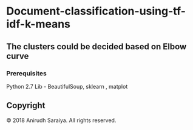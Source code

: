 # Document-classification-using-tf-idf-k-means

## The clusters could be decided based on Elbow curve

### Prerequisites
Python 2.7 
Lib - BeautifulSoup, sklearn , matplot

## Copyright
© 2018 Anirudh Saraiya. All rights reserved.
